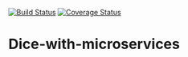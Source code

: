 [![Build Status](https://travis-ci.org/laurab1/Dice-with-microservices.svg?branch=develop)](https://travis-ci.org/laurab1/Dice-with-microservices) [![Coverage Status](https://coveralls.io/repos/github/laurab1/Dice-with-microservices/badge.svg?branch=develop)](https://coveralls.io/github/laurab1/Dice-with-microservices?branch=develop)

# Dice-with-microservices
